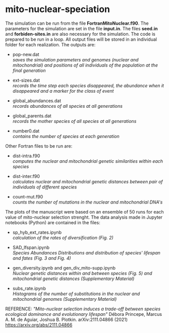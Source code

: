 # mito-nuclear-speciation

The simulation can be run from the file **FortranMitoNuclear.f90**. The parameters for the simulation are set in the file **input.in**. The files **seed.in** and **forbiden-sites.in** are also necessary for the simulation. The code is prepared to be run in a loop. All output files will be stored in an individual folder for each realization. The outputs are:

   - pop-new.dat  
   _saves the simulation parameters and genomes (nuclear and mitochondrial) and positions of all individuals of the population at the final generation_
   
   - ext-sizes.dat  
   _records the time step each species disappeared, the abundance when it disappeared and a marker for the class of event_
   
   - global_abundances.dat  
   _records abundances of all species at all generations_

   - global_parents.dat     
   _records the mother species of all species at all generations_
   
   - number0.dat  
   _contains the number of species at each generation_

Other Fortran files to be run are:

   - dist-intra.f90   
   _computes the nuclear and mitochondrial genetic similarities within each species_

   - dist-inter.f90   
   _calculates nuclear and mitochondrial genetic distances between pair of individuals of different species_
   
   - count-mut.f90    
   _counts the number of mutations in the nuclear and mitochondrial DNA's_
  
The plots of the manuscript were based on an ensemble of 50 runs for each value of mito-nuclear selection strenght. The data analysis made in Jupyter notebooks (Python) are contained in the files:

   - sp_hyb_ext_rates.ipynb   
   _calculation of the rates of diversification (Fig. 2)_

   - SAD_lfspan.ipynb   
   _Species Abundances Distributions and distribution of species' lifespan and fates (Fig. 3 and Fig. 4)_
   
   - gen_diversity.ipynb  and   gen_div_mito-supp.ipynb   
   _Nuclear genetic distances within and between species (Fig. 5) and mitochondrial genetic distances (Supplementary Material)_
   
   - subs_rate.ipynb    
   _Histograms of the number of substitutions in the nuclear and mitochondrial genomes (Supplementary Material)_
  
  REFERENCE: _"Mito-nuclear selection induces a trade-off between species ecological dominance and evolutionary lifespan"_ Débora Princepe, Marcus A. M. de Aguiar, Joshua B. Plotkin. arXiv:2111.04866 (2021) https://arxiv.org/abs/2111.04866
